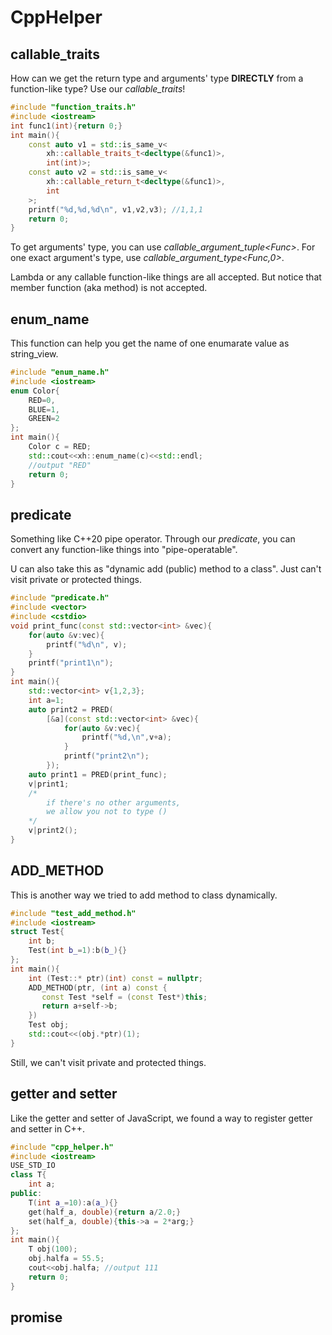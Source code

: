 # CppHelper
## callable_traits
How can we get the return type and arguments' type **DIRECTLY** from a function-like type? Use our *callable_traits*!
```C++
#include "function_traits.h"
#include <iostream>
int func1(int){return 0;}
int main(){
    const auto v1 = std::is_same_v<
        xh::callable_traits_t<decltype(&func1)>, 
        int(int)>;
    const auto v2 = std::is_same_v<
        xh::callable_return_t<decltype(&func1)>,
        int
    >;
    printf("%d,%d,%d\n", v1,v2,v3); //1,1,1
    return 0;
}
```
To get arguments' type, you can use *callable_argument_tuple\<Func\>*. For one exact argument's type, use *callable_argument_type<Func\,0>*.

Lambda or any callable function-like things are all accepted. But notice that member function (aka method) is not accepted. 

## enum_name
This function can help you get the name of one enumarate value as string_view.
```C++
#include "enum_name.h"
#include <iostream>
enum Color{
    RED=0,
    BLUE=1,
    GREEN=2
};
int main(){
    Color c = RED;
    std::cout<<xh::enum_name(c)<<std::endl; 
    //output "RED"
    return 0;
}
```
## predicate
Something like C++20 pipe operator. Through our *predicate*, you can convert any function-like things into "pipe-operatable".

U can also take this as "dynamic add (public) method to a class". Just can't visit private or protected things.
```C++
#include "predicate.h"
#include <vector>
#include <cstdio>
void print_func(const std::vector<int> &vec){
    for(auto &v:vec){
        printf("%d\n", v);
    }
    printf("print1\n");
}
int main(){
    std::vector<int> v{1,2,3};
    int a=1;
    auto print2 = PRED(
        [&a](const std::vector<int> &vec){
            for(auto &v:vec){
                printf("%d,\n",v+a);
            }
            printf("print2\n");
        });
    auto print1 = PRED(print_func);
    v|print1; 
    /*
        if there's no other arguments, 
        we allow you not to type () 
    */
    v|print2();
}
```
## ADD_METHOD
This is another way we tried to add method to class dynamically. 
```C++
#include "test_add_method.h"
#include <iostream>
struct Test{
    int b;
    Test(int b_=1):b(b_){}
};
int main(){
    int (Test::* ptr)(int) const = nullptr;
    ADD_METHOD(ptr, (int a) const {
       const Test *self = (const Test*)this;
       return a+self->b;
    })
    Test obj;
    std::cout<<(obj.*ptr)(1);
}
```
Still, we can't visit private and protected things.
## getter and setter
Like the getter and setter of JavaScript, we found a way to register getter and setter in C++.
```C++
#include "cpp_helper.h"
#include <iostream>
USE_STD_IO
class T{
    int a;
public:
    T(int a_=10):a(a_){}
    get(half_a, double){return a/2.0;}
    set(half_a, double){this->a = 2*arg;}
};
int main(){
    T obj(100);
    obj.halfa = 55.5;
    cout<<obj.halfa; //output 111
    return 0; 
}
```
## promise
